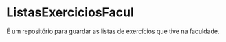 # ListasExerciciosFacul

É um repositório para guardar as listas de exercícios que tive na faculdade.

